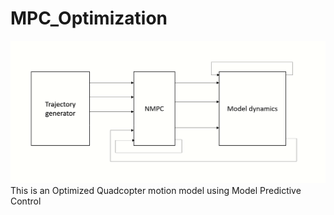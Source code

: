 # MPC_Optimization

![alt text](https://github.com/sheriefnabeeh/MPC_Optimization/blob/master/model3.png)
This is an Optimized Quadcopter motion model using Model Predictive Control

